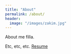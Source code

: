 ```yaml
---
title: "About"
permalink: /about/
header:
  image: "/images/zakim.jpg"
---
```


About me filla.

Etc, etc, etc. [Resume]("/images/zakim.jpg")
